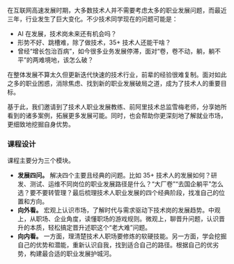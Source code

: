 在互联网高速发展时期，大多数技术人并不需要考虑太多的职业发展问题，而最近三年，行业发生了巨大变化。不少技术同学现在的问题可能是：

- AI 在发展，技术岗未来还有机会吗？
- 形势不好、跳槽难，除了做技术，35+ 技术人还能干啥？
- 曾经“增长包治百病”，如今很多业务发展停滞，面对“卷，卷不动，躺，躺不平”的两难境地，该怎么破？

在整体发展不算太久但更新迭代快速的技术行业，前辈的经验很难复制。面对如此之多的职业困惑，消除焦虑、找到新的职业发展破局之道，成为了技术人的重要目标。

基于此，我们邀请到了技术人职业发展教练、前阿里技术总监雪梅老师，分享她所看到的诸多案例，拓展更多发展可能。同时，也会帮助你更深刻地了解就业市场，更细致地挖掘自身优势。

### 课程设计

课程主要分为三个模块。

- **发展四问。** 解决四个主要且经典的问题。比如 35+ 技术人的发展如何？研发、测试、运维不同岗位的职业发展路径是什么？“大厂卷”“去国企躺平”怎么选？要不要转管理？最后梳理技术人职业发展的四个经典阶段，找准自己的位置和方向。
- **向外看。** 宏观上认识市场，了解时代与需求驱动下技术岗的发展趋势。中观上，从职场、企业角度，读懂职场的游戏规则。微观上，聊晋升问题，认识晋升的本质，轻松搞定晋升述职这个“老大难”问题。
- **向内看。** 一方面，理清楚技术人职场要修炼的软硬技能。另一方面，学会挖掘自己的优势和潜能，重新认识自我，找到适合自己的路径。根据自己的优劣势，构建最合适的职业发展护城河。